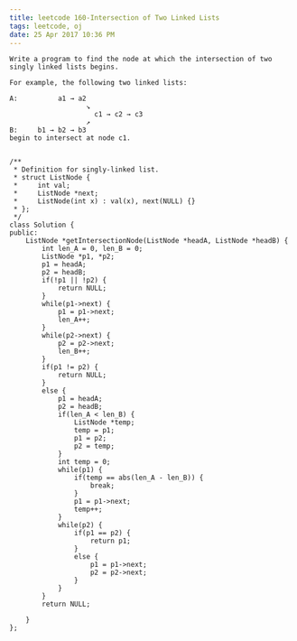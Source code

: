 ```yaml
---
title: leetcode 160-Intersection of Two Linked Lists
tags: leetcode, oj
date: 25 Apr 2017 10:36 PM
---
```

	Write a program to find the node at which the intersection of two singly linked lists begins.
	
	For example, the following two linked lists:
	
	A:          a1 → a2
	                   ↘
	                     c1 → c2 → c3
	                   ↗            
	B:     b1 → b2 → b3
	begin to intersect at node c1.


	/**
	 * Definition for singly-linked list.
	 * struct ListNode {
	 *     int val;
	 *     ListNode *next;
	 *     ListNode(int x) : val(x), next(NULL) {}
	 * };
	 */
	class Solution {
	public:
	    ListNode *getIntersectionNode(ListNode *headA, ListNode *headB) {
	        int len_A = 0, len_B = 0;
	        ListNode *p1, *p2;
	        p1 = headA;
	        p2 = headB;
	        if(!p1 || !p2) {
	            return NULL;
	        }
	        while(p1->next) {
	            p1 = p1->next;
	            len_A++;
	        }
	        while(p2->next) {
	            p2 = p2->next;
	            len_B++;
	        }
	        if(p1 != p2) {
	            return NULL;
	        }
	        else {
	            p1 = headA;
	            p2 = headB;
	            if(len_A < len_B) {
	                ListNode *temp;
	                temp = p1;
	                p1 = p2;
	                p2 = temp;
	            }
	            int temp = 0;
	            while(p1) {
	                if(temp == abs(len_A - len_B)) {
	                    break;
	                }
	                p1 = p1->next;
	                temp++;
	            }
	            while(p2) {
	                if(p1 == p2) {
	                    return p1;
	                }
	                else {
	                    p1 = p1->next;
	                    p2 = p2->next;
	                }
	            }
	        }
	        return NULL;
	
	    }
	};